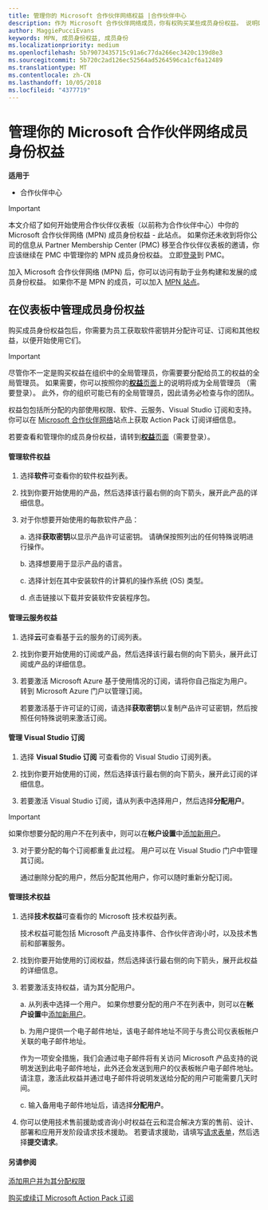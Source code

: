 ```yaml
---
title: 管理你的 Microsoft 合作伙伴网络权益 |合作伙伴中心
description: 作为 Microsoft 合作伙伴网络成员，你有权购买某些成员身份权益。 说明如何在合作伙伴仪表板激活和管理你的成员身份权益。
author: MaggiePucciEvans
keywords: MPN, 成员身份权益, 成员身份
ms.localizationpriority: medium
ms.openlocfilehash: 5b79073435715c91a6c77da266ec3420c139d8e3
ms.sourcegitcommit: 5b720c2ad126ec52564ad5264596ca1cf6a12489
ms.translationtype: MT
ms.contentlocale: zh-CN
ms.lasthandoff: 10/05/2018
ms.locfileid: "4377719"
---
```

# <a name="manage-your-microsoft-partner-network-membership-benefits"></a>管理你的 Microsoft 合作伙伴网络成员身份权益

**适用于**

-  合作伙伴中心

>[!IMPORTANT]
>本文介绍了如何开始使用合作伙伴仪表板（以前称为合作伙伴中心）中你的 Microsoft 合作伙伴网络 (MPN) 成员身份权益 - 此站点。 如果你还未收到将你公司的信息从 Partner Membership Center (PMC) 移至合作伙伴仪表板的邀请，你应该继续在 PMC 中管理你的 MPN 成员身份权益。 立即[登录](https://partner.microsoft.com/_login?authType=OpenIdConnect)到 PMC。   

加入 Microsoft 合作伙伴网络 (MPN) 后，你可以访问有助于业务构建和发展的成员身份权益。 如果你不是 MPN 的成员，可以加入 [MPN 站点](https://partner.microsoft.com/membership)。


## <a name="manage-your-membership-benefits-in-the-dashboard"></a>在仪表板中管理成员身份权益

购买成员身份权益包后，你需要为员工获取软件密钥并分配许可证、订阅和其他权益，以便开始使用它们。 

>[!IMPORTANT]
>尽管你不一定是购买权益在组织中的全局管理员，你需要要分配给员工的权益的全局管理员。  如果需要，你可以按照你的[**权益**页面](https://partnercenter.microsoft.com/pcv/partnership/benefits)上的说明将成为全局管理员 （需要登录）。 此外，你的组织可能已有的全局管理员，因此请务必检查与你的团队。

权益包包括所分配的内部使用权限、软件、云服务、Visual Studio 订阅和支持。 你可以在 [Microsoft 合作伙伴网络](https://partner.microsoft.com/membership/internal-use-software)站点上获取 Action Pack 订阅详细信息。  

若要查看和管理你的成员身份权益，请转到[**权益**页面](https://partnercenter.microsoft.com/pcv/partnership/benefits)（需要登录）。

#### <a name="manage-software-benefits"></a>管理软件权益

1.  选择**软件**可查看你的软件权益列表。 

2.  找到你要开始使用的产品，然后选择该行最右侧的向下箭头，展开此产品的详细信息。 

3. 对于你想要开始使用的每款软件产品：

    a. 选择**获取密钥**以显示产品许可证密钥。 请确保按照列出的任何特殊说明进行操作。

    b. 选择想要用于显示产品的语言。

    c. 选择计划在其中安装软件的计算机的操作系统 (OS) 类型。

    d. 点击链接以下载并安装软件安装程序包。


#### <a name="manage-cloud-services-benefits"></a>管理云服务权益

1. 选择**云**可查看基于云的服务的订阅列表。

2. 找到你要开始使用的订阅或产品，然后选择该行最右侧的向下箭头，展开此订阅或产品的详细信息。 

3. 若要激活 Microsoft Azure 基于使用情况的订阅，请将你自己指定为用户。 转到 Microsoft Azure 门户以管理订阅。

    若要激活基于许可证的订阅，请选择**获取密钥**以复制产品许可证密钥，然后按照任何特殊说明来激活订阅。  


#### <a name="manage-visual-studio-subscriptions"></a>管理 Visual Studio 订阅

1. 选择 **Visual Studio 订阅** 可查看你的 Visual Studio 订阅列表。 

2. 找到你要开始使用的订阅，然后选择该行最右侧的向下箭头，展开此订阅的详细信息。 

3. 若要激活 Visual Studio 订阅，请从列表中选择用户，然后选择**分配用户**。 

> [!IMPORTANT]  
> 如果你想要分配的用户不在列表中，则可以在**帐户设置**中[添加新用户](create-user-accounts-and-set-permissions.md)。

3. 对于要分配的每个订阅都重复此过程。 用户可以在 Visual Studio 门户中管理其订阅。 

    通过删除分配的用户，然后分配其他用户，你可以随时重新分配订阅。 

#### <a name="manage-technical-benefits"></a>管理技术权益

1. 选择**技术权益**可查看你的 Microsoft 技术权益列表。

    技术权益可能包括 Microsoft 产品支持事件、合作伙伴咨询小时，以及技术售前和部署服务。   

2. 找到你要开始使用的订阅权益，然后选择该行最右侧的向下箭头，展开此权益的详细信息。 

3. 若要激活支持权益，请为其分配用户。 
   
    a.  从列表中选择一个用户。 如果你想要分配的用户不在列表中，则可以在**帐户设置**中[添加新用户](create-user-accounts-and-set-permissions.md)。

    b.  为用户提供一个电子邮件地址，该电子邮件地址不同于与贵公司仪表板帐户关联的电子邮件地址。 
    
    作为一项安全措施，我们会通过电子邮件将有关访问 Microsoft 产品支持的说明发送到此电子邮件地址，此外还会发送到用户的仪表板帐户电子邮件地址。 请注意，激活此权益并通过电子邮件将说明发送给分配的用户可能需要几天时间。    
    
    c.  输入备用电子邮件地址后，请选择**分配用户**。 

4. 你可以使用技术售前援助或咨询小时权益在云和混合解决方案的售前、设计、部署和应用开发阶段请求技术援助。 若要请求援助，请填写[请求表单](https://partnercenter.microsoft.com/pcv/partnership/benefits/createadvisoryhoursservicerequest
)，然后选择**提交请求**。


#### <a name="see-also"></a>另请参阅

[添加用户并为其分配权限](create-user-accounts-and-set-permissions.md)

[购买或续订 Microsoft Action Pack 订阅](mpn-get-action-pack.md)



